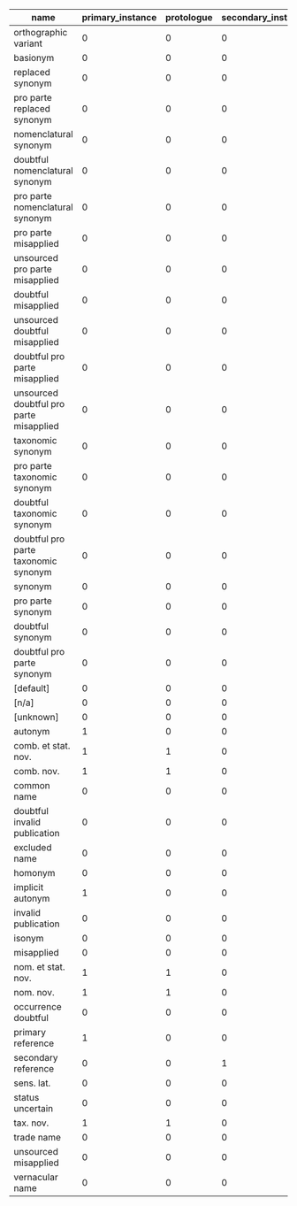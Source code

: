 name|primary_instance|protologue|secondary_instance|standalone|relationship|nomenclatural|taxonomic|synonym|pro_parte|doubtful|misapplied|bidirectional|unsourced
---|---|---|---|---|---|---|---|---|---|---|---|---|---
orthographic variant|0|0|0|0|1|0|0|1|0|0|0|0|0
basionym|0|0|0|0|1|1|0|1|0|0|0|0|0
replaced synonym|0|0|0|0|1|0|0|1|0|0|0|0|0
pro parte replaced synonym|0|0|0|0|0|0|0|1|1|0|0|0|0
nomenclatural synonym|0|0|0|0|1|1|0|1|0|0|0|0|0
doubtful nomenclatural synonym|0|0|0|0|0|1|0|1|0|1|0|0|0
pro parte nomenclatural synonym|0|0|0|0|0|1|0|1|1|0|0|0|0
pro parte misapplied|0|0|0|0|1|0|0|0|1|0|1|0|0
unsourced pro parte misapplied|0|0|0|0|1|0|0|0|1|0|1|0|1
doubtful misapplied|0|0|0|0|1|0|0|0|0|1|1|0|0
unsourced doubtful misapplied|0|0|0|0|1|0|0|0|0|1|1|0|1
doubtful pro parte misapplied|0|0|0|0|1|0|0|0|0|1|1|0|0
unsourced doubtful pro parte misapplied|0|0|0|0|1|0|0|0|0|1|1|0|1
taxonomic synonym|0|0|0|0|1|0|1|1|0|0|0|0|0
pro parte taxonomic synonym|0|0|0|0|1|0|1|1|1|0|0|0|0
doubtful taxonomic synonym|0|0|0|0|1|0|1|1|0|1|0|0|0
doubtful pro parte taxonomic synonym|0|0|0|0|1|0|1|1|0|1|0|0|0
synonym|0|0|0|0|1|0|0|1|0|0|0|0|1
pro parte synonym|0|0|0|0|1|0|0|1|1|0|0|0|0
doubtful synonym|0|0|0|0|1|0|0|1|0|1|0|0|0
doubtful pro parte synonym|0|0|0|0|1|0|0|1|0|1|0|0|0
[default]|0|0|0|0|0|0|0|0|0|0|0|0|0
[n/a]|0|0|0|0|0|0|0|0|0|0|0|0|0
[unknown]|0|0|0|0|0|0|0|0|0|0|0|0|0
autonym|1|0|0|1|0|0|0|0|0|0|0|0|0
comb. et stat. nov.|1|1|0|1|0|0|0|0|0|0|0|0|0
comb. nov.|1|1|0|1|0|0|0|0|0|0|0|0|0
common name|0|0|0|0|1|0|0|0|0|0|0|0|1
doubtful invalid publication|0|0|0|0|0|0|0|0|0|1|0|0|0
excluded name|0|0|0|0|0|0|0|0|0|0|0|0|0
homonym|0|0|0|1|0|0|0|0|0|0|0|0|0
implicit autonym|1|0|0|1|0|0|0|0|0|0|0|0|0
invalid publication|0|0|0|0|0|0|0|0|0|0|0|0|0
isonym|0|0|0|0|1|0|0|1|0|0|0|0|0
misapplied|0|0|0|0|1|0|0|0|0|0|1|0|0
nom. et stat. nov.|1|1|0|1|0|0|0|0|0|0|0|0|0
nom. nov.|1|1|0|1|0|0|0|0|0|0|0|0|0
occurrence doubtful|0|0|0|0|0|0|0|0|0|0|0|0|0
primary reference|1|0|0|1|0|0|0|0|0|0|0|0|0
secondary reference|0|0|1|1|0|0|0|0|0|0|0|0|0
sens. lat.|0|0|0|0|0|0|0|0|0|0|0|0|0
status uncertain|0|0|0|0|0|0|0|0|0|0|0|0|0
tax. nov.|1|1|0|1|0|0|0|0|0|0|0|0|0
trade name|0|0|0|0|1|0|0|1|0|0|0|0|0
unsourced misapplied|0|0|0|0|1|0|0|0|0|0|1|0|1
vernacular name|0|0|0|0|1|0|0|0|0|0|0|0|1
